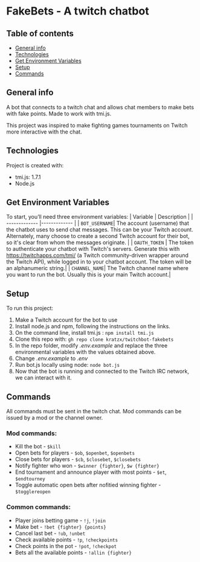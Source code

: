 # FakeBets - A twitch chatbot

## Table of contents
* [General info](#general-info)
* [Technologies](#technologies)
* [Get Environment Variables](#get-environment-variables)
* [Setup](#setup)
* [Commands](#commands)

## General info
A bot that connects to a twitch chat and allows chat members to make bets with fake points. Made to work with tmi.js. 

This project was inspired to make fighting games tournaments on Twitch more interactive with the chat.
	
## Technologies
Project is created with:
* tmi.js: 1.7.1 
* Node.js

## Get Environment Variables
To start, you’ll need three environment variables:
| Variable      | Description           |
| ------------- |-------------  |
| `BOT_USERNAME`| The account (username) that the chatbot uses to send chat messages. This can be your Twitch account. Alternately, many choose to create a second Twitch account for their bot, so it's clear from whom the messages originate. |
| `OAUTH_TOKEN` | The token to authenticate your chatbot with Twitch's servers. Generate this with https://twitchapps.com/tmi/ (a Twitch community-driven wrapper around the Twitch API), while logged in to your chatbot account. The token will be an alphanumeric string.|
| `CHANNEL_NAME`| The Twitch channel name where you want to run the bot. Usually this is your main Twitch account.|

## Setup
To run this project:
1. Make a Twitch account for the bot to use
2. Install node.js and npm, following the instructions on the links.
3. On the command line, install tmi.js :
`npm install tmi.js`
4. Clone this repo with: 
`gh repo clone kratzx/twitchbot-fakebets`
5. In the repo folder, modify *.env.example* and replace the three environmental variables with the values obtained above.
6. Change *.env.example* to *.env*
6. Run bot.js locally using node:
`node bot.js`
7. Now that the bot is running and connected to the Twitch IRC network, we can interact with it. 

## Commands
All commands must be sent in the twitch chat. Mod commands can be issued by a mod or the channel owner.
### Mod commands:
* Kill the bot - `$kill`
* Open bets for players - `$ob`, `$openbet`, `$openbets`
* Close bets for players - `$cb`, `$closebet`, `$closebets`
* Notify fighter who won - `$winner {fighter}`, `$w {fighter}`
* End tournament and announce player with most points - `$et`, `$endtourney`
* Toggle automatic open bets after nofitied winning fighter - `$togglereopen`
### Common commands:
* Player joins betting game - `!j`, `!join`
* Make bet - `!bet {fighter} {points}`
* Cancel last bet - `!ub`, `!unbet`
* Check available points - `!p`, `!checkpoints`
* Check points in the pot - `!pot`, `!checkpot`
* Bets all the available points - `!allin {fighter}`
